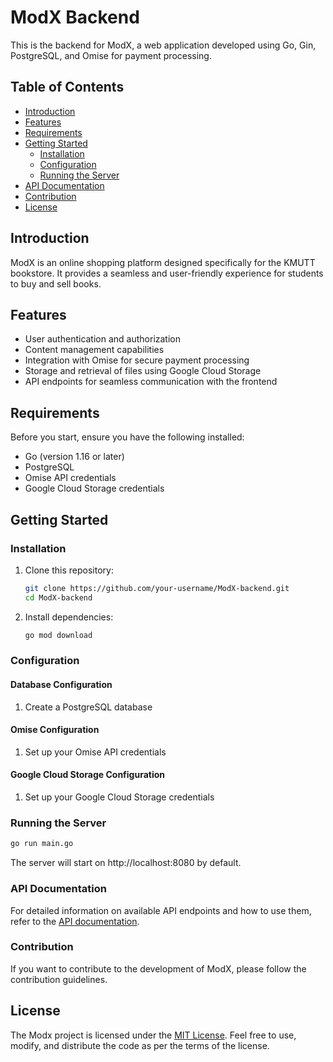 # ModX Backend

This is the backend for ModX, a web application developed using Go, Gin, PostgreSQL, and Omise for payment processing.

## Table of Contents

- [Introduction](#introduction)
- [Features](#features)
- [Requirements](#requirements)
- [Getting Started](#getting-started)
  - [Installation](#installation)
  - [Configuration](#configuration)
  - [Running the Server](#running-the-server)
- [API Documentation](#api-documentation)
- [Contribution](#contribution)
- [License](#license)

## Introduction

ModX is an online shopping platform designed specifically for the KMUTT bookstore. It provides a seamless and user-friendly experience for students to buy and sell books.

## Features

- User authentication and authorization
- Content management capabilities
- Integration with Omise for secure payment processing
- Storage and retrieval of files using Google Cloud Storage
- API endpoints for seamless communication with the frontend

## Requirements

Before you start, ensure you have the following installed:

- Go (version 1.16 or later)
- PostgreSQL
- Omise API credentials
- Google Cloud Storage credentials

## Getting Started

### Installation

1. Clone this repository:

    ```bash
    git clone https://github.com/your-username/ModX-backend.git
    cd ModX-backend
    ```

2. Install dependencies:

    ```bash
    go mod download
    ```

### Configuration

#### Database Configuration

1. Create a PostgreSQL database 

#### Omise Configuration

1. Set up your Omise API credentials 

#### Google Cloud Storage Configuration

1. Set up your Google Cloud Storage credentials 


### Running the Server

```bash
go run main.go
```

The server will start on http://localhost:8080 by default.

### API Documentation

For detailed information on available API endpoints and how to use them, refer to the [API documentation](https://modx-production.up.railway.app/docs/index.html).

### Contribution

If you want to contribute to the development of ModX, please follow the contribution guidelines.

## License

The Modx project is licensed under the [MIT License](LICENSE). Feel free to use, modify, and distribute the code as per the terms of the license.
